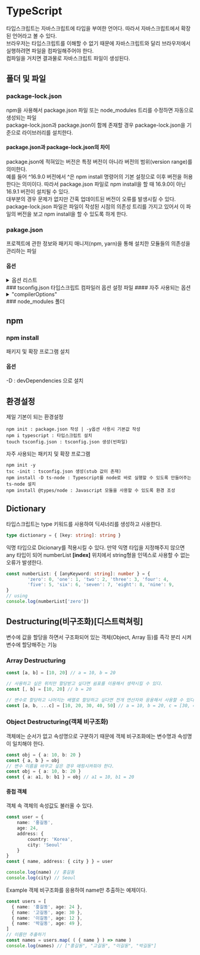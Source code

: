 # TypeScript
타입스크립트는 자바스크립트에 타입을 부여한 언어다. 따라서 자바스크립트에서 확장된 언어라고 볼 수 있다.  
브라우저는 타입스크립트를 이해할 수 없기 때문에 자바스크립트와 달리 브라우저에서 실행하려면 파일을 컴파일해주어야 한다.  
컴파일을 거치면 결과물로 자바스크립트 파일이 생성된다.
## 폴더 및 파일

### package-lock.json
npm을 사용해서 package.json 파일 또는 node_modules 트리를 수정하면 자동으로 생성되는 파일  
package-lock.json과 package.json이 함께 존재할 경우 package-lock.json을 기준으로 라이브러리를 설치한다.

#### package.json과 package-lock.json의 차이
package.json에 적혀있는 버전은 특정 버전이 아니라 버전의 범위(version range)를 의미한다.  
예를 들어 ^16.9.0 버전에서 ^은 npm install <package> 명령어의 기본 설정으로 이후 버전을 허용한다는 의미이다. 따라서 package.json 파일로 npm install을 할 때 16.9.0이 아닌 16.9.1 버전이 설치될 수 있다.  
대부분의 경우 문제가 없지만 간혹 업데이트된 버전이 오류를 발생시킬 수 있다.
package-lock.json 파일은 파일이 작성된 시점의 의존성 트리를 가지고 있어서 이 파일의 버전을 보고 npm install을 할 수 있도록 하게 한다.  

### pakage.json
프로젝트에 관한 정보와 패키지 매니저(npm, yarn)을 통해 설치한 모듈들의 의존성을 관리하는 파일
#### 옵션
<details>
        <summary>옵션 리스트</summary>
* name
* * 프로젝트 이름으로, 가장 중요하다. 중앙 저장소에 배포할 때 version과 함께 필수 항목이다.
* * url로 사용되고, 설치할 때 디렉토리 이름이 되기 때문에 url이나 디렉터리에서 쓸 수 없는 이름을 사용하면 안 된다.
* * 또한, 이름에 node나 js가 들어가면 안 된다.
* * name은 214자보다 짧아야 하며, 점(.)이나 밑줄(_)로 시작할 수 없다.
* * 대문자를 포함해서는 안 되며, require() 함수의 인수로 사용되며 짧고 알기 쉬운 것으로 짓는 것이 좋다.
* version
* * 프로젝트 버전을 정의힌다. 3단계 버전을 사용하며, - 로 태그 이름을 적을 수 있다.
* description
* * 프로젝트 설명으로, 문자열로 기술한다.
* * npm search로 검색된 리스트에 표시되기 때문에 사람들이 패키지를 찾아내고 이해하는 데 도움이 된다.
* keywords
* * 프로젝트를 검색할 때 참조되는 키워드이다.
* * description과 마찬가지로 npm search로 검색된 리스트에 표시된다.
* homepage
* * 프로젝트 홈페이지 주소이다.
* * url 항목과는 다르며, url을 설정하면 예상치 못한 움직임을 하게 되므로 주의한다.
* author
* * 프로젝트 작성자 정보로, 한 사람만을 지정한다. JSON 형식으로 name, email, url 옵션을 포함한다.
* contributors
* * 프로젝트에 참여한 공헌자 정보로, 여러 사람을 배열로 지정할 수 있다.
* repository
* * 프로젝트의 소스 코드를 저장한 저장소의 정보이다.
* * 소스 코드에 참여하고자 하는 사람들에게 도움이 될 수 있다. 프로젝트의 홈페이지 url을 명시해서는 안 된다.
* scripts
* * 프로젝트에서 자주 실행해야 하는 명령어를 scripts로 작성해두면 npm 명령어로 실행 가능하다.
</details>
### tsconfig.json
타입스크립트 컴파일러 옵션 설정 파일
#### 자주 사용되는 옵션
<details>
        <summary>"compilerOptions"</summary>
* target : 
* module : 
* outDir : 컴파일 결과물을 저장하는 폴더 "./dist" 가 자주 사용된다.
</details>
### node_modules 폴더


## npm
### npm install
패키지 및 확장 프로그램 설치  

#### 옵션
-D : devDependencies 으로 설치


## 환경설정
제일 기본이 되는 환경설정
```
npm init : package.json 작성 | -y옵션 사용시 기본값 작성
npm i typescript : 타입스크립트 설치
touch tsconfig.json : tsconfig.json 생성(빈파일)
```
자주 사용되는 패키지 및 확장 프로그램
```
npm init -y
tsc -init : tsconfig.json 생성(stub 값이 존재)
npm install -D ts-node : Typescript를 node로 바로 실행할 수 있도록 만들어주는 ts-node 설치
npm install @types/node : Javascript 모듈을 사용할 수 있도록 환경 조성
```


## Dictionary
타입스크립트는 type 키워드를 사용하여 딕셔너리를 생성하고 사용한다.
```typescript
type dictionary = { [key: string]: string }
```

익명 타입으로 Dicionary를 적용시킬 수 있다. 만약 익명 타입을 지정해주지 않으면 any 타입이 되어
numberList
**[index]** 위치에서 string형을 인덱스로 사용할 수 없는 오류가 발생한다.
```typescript
const numberList: { [anyKeyword: string]: number } = {
        'zero': 0, 'one': 1, 'two': 2, 'three': 3, 'four': 4,
        'five': 5, 'six': 6, 'seven': 7, 'eight': 8, 'nine': 9,
}
// using
console.log(numberList['zero'])
```


## Destructuring(비구조화)[디스트럭쳐링]
변수에 값을 할당을 하면서 구조화되어 있는 객체(Object, Array 등)를 즉각 분리 시켜 변수에 할당해주는 기능
### Array Destructuring
```typescript
const [a, b] = [10, 20] // a = 10, b = 20

// 사용하고 싶은 위치만 할당받고 싶다면 쉼표를 이용해서 생략시킬 수 있다.
const [, b] = [10, 20] // b = 20

// 변수로 할당하고 나머지는 배열로 할당하고 싶다면 전개 연산자와 응용해서 사용할 수 있다.
const [a, b, ...c] = [10, 20, 30, 40, 50] // a = 10, b = 20, c = [30, 40, 50]
```

### Object Destructuring(객체 비구조화)
객체에는 순서가 없고 속성명으로 구분하기 때문에 객체 비구조화에는 변수명과 속성명이 일치해야 한다.
```typescript
const obj = { a: 10, b: 20 }
const { a, b } = obj
// 변수 이름을 바꾸고 싶은 경우 매핑시켜줘야 한다.
const obj = { a: 10, b: 20 }
const { a: a1, b: b1 } = obj // a1 = 10, b1 = 20
```

#### 중첩 객체
객체 속 객체의 속성값도 불러올 수 있다.
```typescript
const user = {
    name: '홍길동',
    age: 24,
    address: {
        country: 'Korea',
        city: 'Seoul'
    }
}
const { name, address: { city } } = user

console.log(name) // 홍길동
console.log(city) // Seoul
```

Example
객체 비구조화를 응용하여 name만 추출하는 예제이다.
```typescript
const users = [
  { name: '홍길동', age: 24 },
  { name: '고길동', age: 30 },
  { name: '이길동', age: 12 },
  { name: '박길동', age: 49 },
]
// 이름만 추출하기
const names = users.map( ( { name } ) => name )
console.log(names) // ["홍길동", "고길동", "이길동", "박길동"]
```
